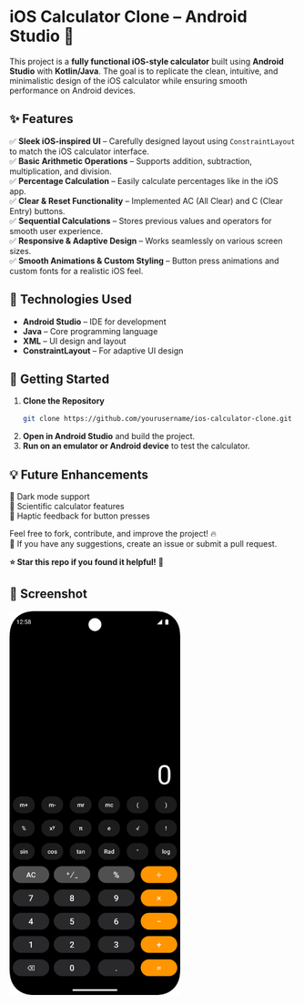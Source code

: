 # iOS Calculator Clone – Android Studio 🚀  

This project is a **fully functional iOS-style calculator** built using **Android Studio** with **Kotlin/Java**. The goal is to replicate the clean, intuitive, and minimalistic design of the iOS calculator while ensuring smooth performance on Android devices.  

## ✨ Features  
✅ **Sleek iOS-inspired UI** – Carefully designed layout using `ConstraintLayout` to match the iOS calculator interface.  
✅ **Basic Arithmetic Operations** – Supports addition, subtraction, multiplication, and division.  
✅ **Percentage Calculation** – Easily calculate percentages like in the iOS app.  
✅ **Clear & Reset Functionality** – Implemented AC (All Clear) and C (Clear Entry) buttons.  
✅ **Sequential Calculations** – Stores previous values and operators for smooth user experience.  
✅ **Responsive & Adaptive Design** – Works seamlessly on various screen sizes.  
✅ **Smooth Animations & Custom Styling** – Button press animations and custom fonts for a realistic iOS feel.  

## 🔧 Technologies Used  
- **Android Studio** – IDE for development  
- **Java** – Core programming language  
- **XML** – UI design and layout  
- **ConstraintLayout** – For adaptive UI design    

## 🚀 Getting Started  
1. **Clone the Repository**  
   ```bash
   git clone https://github.com/yourusername/ios-calculator-clone.git
   ```
2. **Open in Android Studio** and build the project.  
3. **Run on an emulator or Android device** to test the calculator.  

## 💡 Future Enhancements  
🔹 Dark mode support  
🔹 Scientific calculator features  
🔹 Haptic feedback for button presses  

Feel free to fork, contribute, and improve the project! 🔥  
📩 If you have any suggestions, create an issue or submit a pull request.  

**⭐ Star this repo if you found it helpful!** 🚀

## 📸 Screenshot  
<img src="Screenshot_20250207_125925.png" alt="iOS Calculator Clone" width="300">

